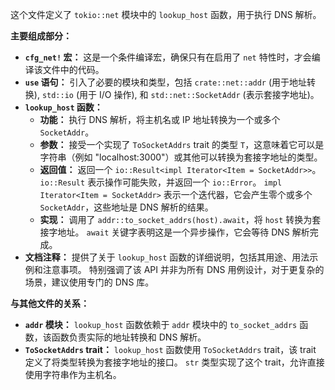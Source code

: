 这个文件定义了 `tokio::net` 模块中的 `lookup_host` 函数，用于执行 DNS 解析。

**主要组成部分：**

*   **`cfg_net!` 宏：**  这是一个条件编译宏，确保只有在启用了 `net` 特性时，才会编译该文件中的代码。
*   **`use` 语句：**  引入了必要的模块和类型，包括 `crate::net::addr` (用于地址转换), `std::io` (用于 I/O 操作), 和 `std::net::SocketAddr` (表示套接字地址)。
*   **`lookup_host` 函数：**
    *   **功能：**  执行 DNS 解析，将主机名或 IP 地址转换为一个或多个 `SocketAddr`。
    *   **参数：**  接受一个实现了 `ToSocketAddrs` trait 的类型 `T`，这意味着它可以是字符串（例如 "localhost:3000"）或其他可以转换为套接字地址的类型。
    *   **返回值：**  返回一个 `io::Result<impl Iterator<Item = SocketAddr>>`。  `io::Result` 表示操作可能失败，并返回一个 `io::Error`。  `impl Iterator<Item = SocketAddr>` 表示一个迭代器，它会产生零个或多个 `SocketAddr`，这些地址是 DNS 解析的结果。
    *   **实现：**  调用了 `addr::to_socket_addrs(host).await`，将 `host` 转换为套接字地址。  `await` 关键字表明这是一个异步操作，它会等待 DNS 解析完成。
*   **文档注释：**  提供了关于 `lookup_host` 函数的详细说明，包括其用途、用法示例和注意事项。  特别强调了该 API 并非为所有 DNS 用例设计，对于更复杂的场景，建议使用专门的 DNS 库。

**与其他文件的关系：**

*   **`addr` 模块：**  `lookup_host` 函数依赖于 `addr` 模块中的 `to_socket_addrs` 函数，该函数负责实际的地址转换和 DNS 解析。
*   **`ToSocketAddrs` trait：**  `lookup_host` 函数使用 `ToSocketAddrs` trait，该 trait 定义了将类型转换为套接字地址的接口。  `str` 类型实现了这个 trait，允许直接使用字符串作为主机名。
